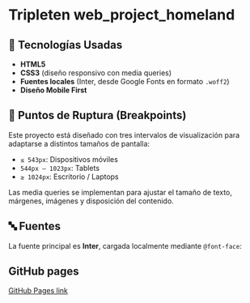 # Tripleten web_project_homeland

## 🎨 Tecnologías Usadas

- **HTML5**
- **CSS3** (diseño responsivo con media queries)
- **Fuentes locales** (Inter, desde Google Fonts en formato `.woff2`)
- **Diseño Mobile First**

## 📱 Puntos de Ruptura (Breakpoints)

Este proyecto está diseñado con tres intervalos de visualización para adaptarse a distintos tamaños de pantalla:

- `≤ 543px`: Dispositivos móviles
- `544px – 1023px`: Tablets
- `≥ 1024px`: Escritorio / Laptops

Las media queries se implementan para ajustar el tamaño de texto, márgenes, imágenes y disposición del contenido.

## 🔤 Fuentes

La fuente principal es **Inter**, cargada localmente mediante `@font-face`:

## GitHub pages

[GitHub Pages link](https://gonzalott.github.io/web_project_homeland/)
